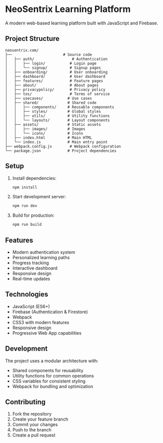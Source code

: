 # NeoSentrix Learning Platform

A modern web-based learning platform built with JavaScript and Firebase.

## Project Structure

```
neosentrix.com/
├──                       # Source code
│   ├── auth/                 # Authentication
│   │   ├── login/           # Login page
│   │   └── signup/          # Signup pages
│   ├── onboarding/          # User onboarding
│   ├── dashboard/           # User dashboard
│   ├── features/            # Feature pages
│   ├── about/               # About pages
│   ├── privacypolicy/       # Privacy policy
│   ├── tos/                 # Terms of service
│   ├── usecases/           # Use cases
│   ├── shared/             # Shared code
│   │   ├── components/     # Reusable components
│   │   ├── styles/         # Global styles
│   │   ├── utils/          # Utility functions
│   │   └── layouts/        # Layout components
│   ├── assets/             # Static assets
│   │   ├── images/         # Images
│   │   └── icons/          # Icons
│   ├── index.html          # Main HTML
│   └── index.js            # Main entry point
├── webpack.config.js        # Webpack configuration
└── package.json            # Project dependencies
```

## Setup

1. Install dependencies:
   ```bash
   npm install
   ```

2. Start development server:
   ```bash
   npm run dev
   ```

3. Build for production:
   ```bash
   npm run build
   ```

## Features

- Modern authentication system
- Personalized learning paths
- Progress tracking
- Interactive dashboard
- Responsive design
- Real-time updates

## Technologies

- JavaScript (ES6+)
- Firebase (Authentication & Firestore)
- Webpack
- CSS3 with modern features
- Responsive design
- Progressive Web App capabilities

## Development

The project uses a modular architecture with:
- Shared components for reusability
- Utility functions for common operations
- CSS variables for consistent styling
- Webpack for bundling and optimization

## Contributing

1. Fork the repository
2. Create your feature branch
3. Commit your changes
4. Push to the branch
5. Create a pull request 